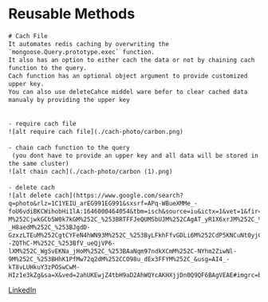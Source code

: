 # Reusable Methods

    # Cach File
    It automates redis caching by overwriting the `mongoose.Query.prototype.exec` function.
    It also has an option to either cach the data or not by chaining cach function to the query.
    Cach function has an optional object argument to provide customized upper key.
    You can also use deleteCahce middel ware befor to clear cached data manualy by providing the upper key


    - require cach file
    ![alt require cach file](./cach-photo/carbon.png)

    - chain cach function to the query
     (you dont have to provide an upper key and all data will be stored in the same cluster)
    ![alt chain cach](./cach-photo/carbon (1).png)

    - delete cach
    ![alt delete cach](https://www.google.com/search?q=photo&rlz=1C1YEIU_arEG991EG991&sxsrf=APq-WBueXMMe_-foU6vdiBKCWihobHi1lA:1646000464054&tbm=isch&source=iu&ictx=1&vet=1&fir=5CH27koKKHxxuM%252CAgAT_yR1X6xrJM%252C_%253B1fVbsXyMCoP5SM%252CAgAT_yR1X6xrJM%252C_%253BbrlDatOPf1OADM%252CJ_SUX6tT43D6iM%252C_%253B2PI0ovH5beRxTM%252CaJQZnjTv13CTlM%252C_%253B_zI7KUnXdDb4-M%252CjwkGCb5W0k7kGM%252C_%253BRTFFJeQUMSbUJM%252CAgAT_yR1X6xrJM%252C_%253BVTxC6ACo2sLMvM%252CXZbSmA-_H8aedM%252C_%253BJgdD-GzxzLTEuM%252CgtCYFeN4hWN93M%252C_%253ByLFkhFfvGDLi6M%252CdP5KNCuNt0yjCM%252C_%253BX5yhXCHDLAHyAM%252CAgAT_yR1X6xrJM%252C_%253Bcu8y6WHRxl_miM%252Cnv8aWyJvoKIHaM%252C_%253BqEuWOZJm8PVd4M%252CZqaL_--ZQThC-M%252C_%253BfV_ueQjVP6-lXM%252C_WgSvEKNa_jHoM%252C_%253BAaNqm97ndkXCmM%252C-NYhm2ZiwNl-9M%252C_%253BHhK1PfMw72q2dM%252CCO98u_dEx3FFYM%252C_&usg=AI4_-kT8vLUHkuY3zPOSwCwM-HIz1e3kZg&sa=X&ved=2ahUKEwjZ4tbH9aD2AhWQYcAKHXjjDn0Q9QF6BAgVEAE#imgrc=brlDatOPf1OADM)

[LinkedIn](https://www.linkedin.com/in/ahmed-abdelgaber/)
